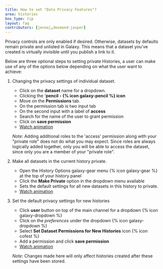 ```yaml
---
title: How to set "Data Privacy Features"?
area: histories
box_type: tip
layout: faq
contributors: [jennaj,desmond-jasper]
---
```


Privacy controls are only enabled if desired. Otherwise, datasets by defaults remain private and unlisted in Galaxy. This means that a dataset you've created is virtually invisible until you publish a link to it.

Below are three optional steps to setting private Histories, a user can make use of any of the options below depending on what the user want to achieve:

1. Changing the privacy settings of individual dataset.

   - Click on the **dataset** name for a dropdown.
   - Clicking the '**pencil - {% icon galaxy-pencil %} icon**
   - Move on the **Permissions** tab.
   - On the permission tab is two input tab
   - On the second input with a label of **access**
   - Search for the name of the user to grant permission
   - Click on **save permission**
   - [Watch animation](https://galaxyproject.org/learn/privacy-features/set-perm.gif)

   *Note*: Adding additional roles to the 'access' permission along with your "private role" does not do what you may expect. Since roles are always logically added together, only you will be able to access the dataset, since only you are a member of your "private role".

2. Make all datasets in the current history private.

   - Open the History Options galaxy-gear menu {% icon galaxy-gear %} at the top of your history panel
   - Click the **Make Private** option in the dropdown menu available
   - Sets the default settings for all new datasets in this history to private.
   - [Watch animation](https://galaxyproject.org/learn/privacy-features/this-hist-priv-perm.gif)

3. Set the default privacy settings for new histories

   - Click **user** button on top of the main channel for a dropdown {% icon galaxy-dropdown %}
   - Click on the *preferences* under the dropdown {% icon galaxy-dropdown %}
   - Select **Set Dataset Permissions for New Histories** icon {% icon cofest %}
   - Add a permission and click **save permission**
   - [Watch animation](https://galaxyproject.org/learn/privacy-features/new-hist-perm.gif)

   *Note*: Changes made here will only affect histories created after these settings have been stored.
